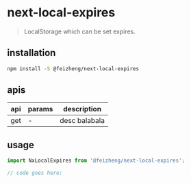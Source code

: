 # next-local-expires
> LocalStorage which can be set expires.

## installation
```bash
npm install -S @feizheng/next-local-expires
```

## apis
| api | params | description   |
|-----|--------|---------------|
| get | -      | desc balabala |

## usage
```js
import NxLocalExpires from '@feizheng/next-local-expires';

// code goes here:
```
